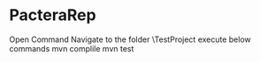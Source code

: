 # PacteraRep
Open Command
Navigate to the folder \\TestProject
execute below commands
mvn complile
mvn test
